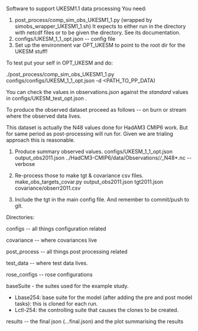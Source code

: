 Software to support UKESM1.1 data processing
You need:
1) post_process/comp_sim_obs_UKESM1_1.py (wrapped by simobs_wrapper_UKESM1_1.sh)
   It expects to either run in the directory with netcdf files or 
   to be given the directory. See its documentation. 
2) configs/UKESM_1_1_opt.json -- config file
3) Set up the environment var OPT_UKESM to point to the root dir for the UKESM stuff!

To test put your self in OPT_UKESM and do:

./post_process/comp_sim_obs_UKESM1_1.py configs/configs/UKESM_1_1_opt.json  -d <PATH_TO_PP_DATA)

You can check the values in observations.json against the *standard* values in configs/UKESM_test_opt.json .

To produce the observed dataset proceed as follows -- on burn or stream  where
the observed data lives. 

 This dataset is actually the N48 values done for HadAM3 CMIP6
work. But for same period as post-processing will run for. Given we
are trialing approach this is reasonable.

1) Produce summary observed values. 
configs/UKESM_1_1_opt.json output_obs2011.json ../HadCM3-CMIP6/data/Observations/*/*_N48*.nc --verbose

2) Re-process those to make tgt & covariance csv files.
make_obs_targets_covar.py output_obs2011.json tgt2011.json covariance/obserr2011.csv

3) Include the tgt in the main config file. 
And remember to commit/push to git.

Directories:

configs -- all things configuration related

covariance -- where covariances live

post_process -- all things post processing related

test_data -- where test data lives. 

rose_configs -- rose configurations

baseSuite - the suites used for the example study.
- Lbase254: base suite for the model (after adding the pre and post model tasks): this is cloned for each run.
- Lctl-254: the controlling suite that causes the clones to be created.

results  -- the final json (...final.json) and the plot summarising the results
